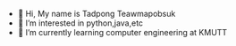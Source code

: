 - 👋 Hi, My name is Tadpong Teawmapobsuk
- 👀 I’m interested in python,java,etc
- 🌱 I’m currently learning computer engineering at KMUTT
